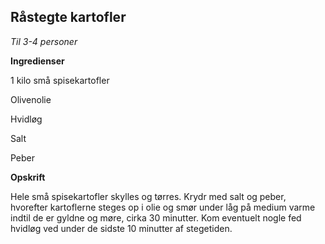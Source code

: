## Råstegte kartofler

*Til 3-4 personer*

**Ingredienser**

1 kilo små spisekartofler

Olivenolie

Hvidløg

Salt

Peber

**Opskrift**

Hele små spisekartofler skylles og tørres. Krydr med salt og peber,
hvorefter kartoflerne steges op i olie og smør under låg på medium varme
indtil de er gyldne og møre, cirka 30 minutter. Kom eventuelt nogle fed
hvidløg ved under de sidste 10 minutter af stegetiden.

